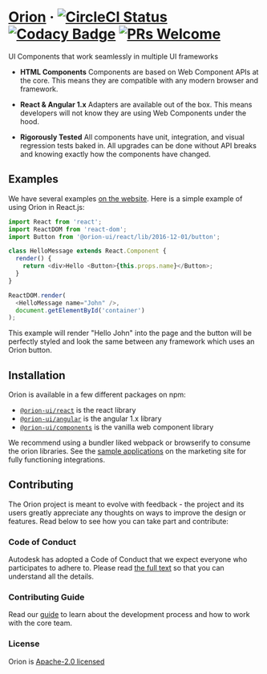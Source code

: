 # [Orion](https://cdn.web-platform.io/orion-ui/orion/snapshot-master/index.html) &middot; [![CircleCI Status](https://circleci.com/gh/Autodesk/orion-ui.svg?style=shield&circle-token=:circle-token)](https://circleci.com/gh/orion-ui/orion) [![Codacy Badge](https://api.codacy.com/project/badge/Coverage/f77c37c58fe848399b0538c9e07ccd46)](https://www.codacy.com/app/orion-ui/orion?utm_source=github.com&utm_medium=referral&utm_content=orion-ui/orion&utm_campaign=Badge_Coverage) [![PRs Welcome](https://img.shields.io/badge/PRs-welcome-brightgreen.svg)](CONTRIBUTING.md)

UI Components that work seamlessly in multiple UI frameworks

* **HTML Components** Components are based on Web Component APIs at the core. This means they are compatible with any modern browser and framework.

* **React & Angular 1.x** Adapters are available out of the box. This means developers will not know they are using Web Components under the hood.

* **Rigorously Tested** All components have unit, integration, and visual regression tests baked in. All upgrades can be done without API breaks and knowing exactly how the components have changed.

## Examples

We have several examples [on the website](https://cdn.web-platform.io/orion-ui/orion/snapshot-master/index.html). Here is a simple example of using Orion in React.js:

```javascript
import React from 'react';
import ReactDOM from 'react-dom';
import Button from '@orion-ui/react/lib/2016-12-01/button';

class HelloMessage extends React.Component {
  render() {
    return <div>Hello <Button>{this.props.name}</Button>;
  }
}

ReactDOM.render(
  <HelloMessage name="John" />,
  document.getElementById('container')
);
```

This example will render "Hello John" into the page and the button will be perfectly styled and look the same between any framework which uses an Orion button.

## Installation

Orion is available in a few different packages on npm:

* [`@orion-ui/react`](https://www.npmjs.com/package/@orion-ui/react) is the react library
* [`@orion-ui/angular`](https://www.npmjs.com/package/@orion-ui/angular) is the angular 1.x library
* [`@orion-ui/components`](https://www.npmjs.com/package/@orion-ui/components) is the vanilla web component library

We recommend using a bundler liked webpack or browserify to consume the orion libraries. See the [sample applications](https://cdn.web-platform.io/orion-ui/orion/snapshot-master/index.html) on the marketing site for fully functioning integrations.

## Contributing

The Orion project is meant to evolve with feedback - the project and its users greatly appreciate any thoughts on ways to improve the design or features. Read below to see how you can take part and contribute:

### Code of Conduct

Autodesk has adopted a Code of Conduct that we expect everyone who participates to adhere to. Please read [the full text](CODE_OF_CONDUCT.md) so that you can understand all the details.

### Contributing Guide

Read our [guide](CONTRIBUTING.md) to learn about the development process and how to work with the core team.

### License

Orion is [Apache-2.0 licensed](./LICENSE)
